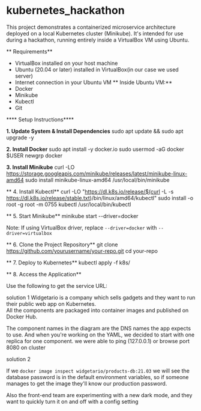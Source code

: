 # kubernetes_hackathon
This project demonstrates a containerized microservice architecture deployed on a local Kubernetes cluster (Minikube). It's intended for use during a hackathon, running entirely inside a VirtualBox VM using Ubuntu.

** Requirements**
- VirtualBox installed on your host machine
- Ubuntu (20.04 or later) installed in VirtualBox(in our case we used server)
- Internet connection in your Ubuntu VM
**
 Inside Ubuntu VM:**
- Docker
- Minikube
- Kubectl
- Git

**** Setup Instructions****

**1. Update System & Install Dependencies** 
sudo apt update && sudo apt upgrade -y

**2. Install Docker**
sudo apt install -y docker.io
sudo usermod -aG docker $USER
newgrp docker

**3. Install Minikube**
curl -LO https://storage.googleapis.com/minikube/releases/latest/minikube-linux-amd64
sudo install minikube-linux-amd64 /usr/local/bin/minikube

** 4. Install Kubectl**
curl -LO "https://dl.k8s.io/release/$(curl -L -s https://dl.k8s.io/release/stable.txt)/bin/linux/amd64/kubectl"
sudo install -o root -g root -m 0755 kubectl /usr/local/bin/kubectl

** 5. Start Minikube**
minikube start --driver=docker

 Note: If using VirtualBox driver, replace `--driver=docker` with `--driver=virtualbox`

** 6. Clone the Project Repository**
git clone https://github.com/yourusername/your-repo.git
cd your-repo

**
 7. Deploy to Kubernetes**
kubectl apply -f k8s/


** 8. Access the Application**

Use the following to get the service URL:


solution 1
Widgetario is a company which sells gadgets and they want to run their public web app on Kubernetes.  
All the components are packaged into container images and published on Docker Hub.

The component names in the diagram are the DNS names the app expects to use. And when you're working on the YAML, we decided to start with one replica for one component.
 we were able to ping  (127.0.0.1) or browse port 8080 on cluster

 solution 2

If we `docker image inspect widgetario/products-db:21.03` we will see the database password is in the default environment variables, so if someone manages to get the image they'll know our production password.

Also the front-end team are experimenting with a new dark mode, and they want to quickly turn it on and off with a config setting
